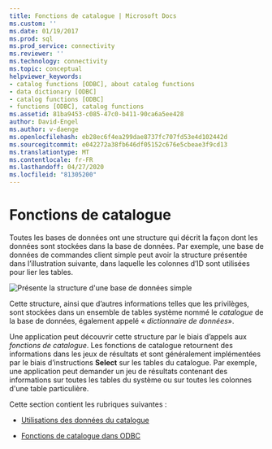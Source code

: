 ```yaml
---
title: Fonctions de catalogue | Microsoft Docs
ms.custom: ''
ms.date: 01/19/2017
ms.prod: sql
ms.prod_service: connectivity
ms.reviewer: ''
ms.technology: connectivity
ms.topic: conceptual
helpviewer_keywords:
- catalog functions [ODBC], about catalog functions
- data dictionary [ODBC]
- catalog functions [ODBC]
- functions [ODBC], catalog functions
ms.assetid: 81ba9453-c085-47c0-b411-90ca6a5ee428
author: David-Engel
ms.author: v-daenge
ms.openlocfilehash: eb28ec6f4ea299dae8737fc707fd53e4d102442d
ms.sourcegitcommit: e042272a38fb646df05152c676e5cbeae3f9cd13
ms.translationtype: MT
ms.contentlocale: fr-FR
ms.lasthandoff: 04/27/2020
ms.locfileid: "81305200"
---
```

# <a name="catalog-functions"></a>Fonctions de catalogue
Toutes les bases de données ont une structure qui décrit la façon dont les données sont stockées dans la base de données. Par exemple, une base de données de commandes client simple peut avoir la structure présentée dans l’illustration suivante, dans laquelle les colonnes d’ID sont utilisées pour lier les tables.  
  
 ![Présente la structure d'une base de données simple](../../../odbc/reference/develop-app/media/pr19.gif "pr19")  
  
 Cette structure, ainsi que d’autres informations telles que les privilèges, sont stockées dans un ensemble de tables système nommé le *catalogue* de la base de données, également appelé « *dictionnaire de données*».  
  
 Une application peut découvrir cette structure par le biais d’appels aux *fonctions de catalogue*. Les fonctions de catalogue retournent des informations dans les jeux de résultats et sont généralement implémentées par le biais d’instructions **Select** sur les tables du catalogue. Par exemple, une application peut demander un jeu de résultats contenant des informations sur toutes les tables du système ou sur toutes les colonnes d'une table particulière.  
  
 Cette section contient les rubriques suivantes :  
  
-   [Utilisations des données du catalogue](../../../odbc/reference/develop-app/uses-of-catalog-data.md)  
  
-   [Fonctions de catalogue dans ODBC](../../../odbc/reference/develop-app/catalog-functions-in-odbc.md)
